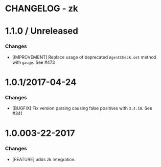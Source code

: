 # CHANGELOG - zk

1.1.0 / Unreleased
==================

### Changes

* [IMPROVEMENT] Replace usage of deprecated `AgentCheck.set` method with `gauge`. See #473

1.0.1/2017-04-24
==================

### Changes

* [BUGFIX] Fix version parsing causing false positives with `3.4.10`. See #341

1.0.003-22-2017
==================

### Changes

* [FEATURE] adds zk integration.
